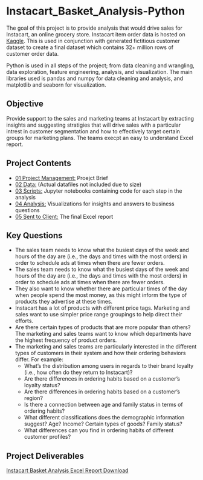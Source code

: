 # Instacart_Basket_Analysis-Python
The goal of this project is to provide analysis that would drive sales for Instacart, an online grocery store.
Instacart item order data is hosted on [Kaggle](https://www.kaggle.com/datasets/psparks/instacart-market-basket-analysis).  This is used in conjunction with generated fictitious customer dataset to create a final dataset which contains 32+ million rows of customer order data.

Python is used in all steps of the project; from data cleaning and wrangling, data exploration, feature engineering, analysis, and visualization. The main libraries used is pandas and numpy for data cleaning and analysis, and matplotlib and seaborn for visualization.

## Objective
Provide support to the sales and marketing teams at Instacart by extracting insights and suggesting stratigies that will drive sales with a particular intrest in customer segmentation and how to effectively target certain groups for marketing plans.  The teams execpt an easy to understand Excel report.

## Project Contents
- [01 Project Management:](https://github.com/ChrisEvangelista1/Instacart_Basket_Analysis-Python/tree/main/01%20Project%20Management) Proejct Brief
- [02 Data:](https://github.com/ChrisEvangelista1/Instacart_Basket_Analysis-Python/tree/main/02%20Data) (Actual datafiles not included due to size)
- [03 Scripts:](https://github.com/ChrisEvangelista1/Instacart_Basket_Analysis-Python/tree/main/03%20Scripts) Jupyter notebooks containing code for each step in the analysis
- [04 Analysis:](https://github.com/ChrisEvangelista1/Instacart_Basket_Analysis-Python/tree/main/04%20Analysis) Visualizations for insights and answers to business questions
- [05 Sent to Client:](https://github.com/ChrisEvangelista1/Instacart_Basket_Analysis-Python/tree/main/05%20Sent%20to%20Clients) The final Excel report

## Key Questions
- The sales team needs to know what the busiest days of the week and hours of the day are (i.e., the days and times with the most orders) in order to schedule ads at times when there are fewer orders.
- The sales team needs to know what the busiest days of the week and hours of the
 day are (i.e., the days and times with the most orders) in order to schedule ads at
 times when there are fewer orders.
- They also want to know whether there are particular times of the day when people
 spend the most money, as this might inform the type of products they advertise at
 these times.
- Instacart has a lot of products with different price tags. Marketing and sales want to
 use simpler price range groupings to help direct their efforts.
- Are there certain types of products that are more popular than others? The marketing
 and sales teams want to know which departments have the highest frequency of
 product orders.
- The marketing and sales teams are particularly interested in the different types of
 customers in their system and how their ordering behaviors differ. For example:
  - What’s the distribution among users in regards to their brand loyalty (i.e., how
 often do they return to Instacart)?
  - Are there differences in ordering habits based on a customer’s loyalty status?
  - Are there differences in ordering habits based on a customer’s region?
  - Is there a connection between age and family status in terms of ordering
 habits?
  - What different classifications does the demographic information suggest?
 Age? Income? Certain types of goods? Family status?
  - What differences can you find in ordering habits of different customer
 profiles?

## Project Deliverables
[Instacart Basket Analysis Excel Report Download](https://github.com/ChrisEvangelista1/Instacart_Basket_Analysis-Python/blob/main/05%20Sent%20to%20Clients/Instacart%20Final%20Market%20Analysis.xlsx)
